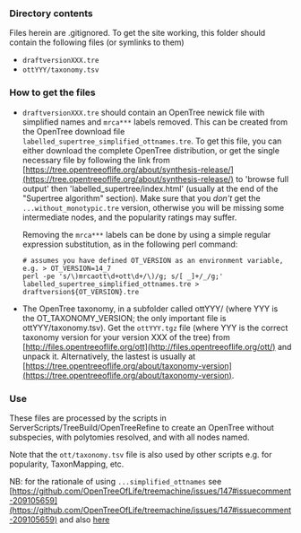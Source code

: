 ### Directory contents
Files herein are .gitignored. To get the site working, this folder should contain the following files (or symlinks to them)
	
* `draftversionXXX.tre`
* `ottYYY/taxonomy.tsv`

### How to get the files
* `draftversionXXX.tre` should contain an OpenTree newick file with simplified names and `mrca***` labels removed. This can be created from the OpenTree download file `labelled_supertree_simplified_ottnames.tre`. To get this file, you can either download the complete OpenTree distribution, or get the single necessary file by following the link from [https://tree.opentreeoflife.org/about/synthesis-release/](https://tree.opentreeoflife.org/about/synthesis-release/) to 'browse full output' then 'labelled_supertree/index.html' (usually at the end of the "Supertree algorithm" section). Make sure that you *don't* get the `...without_monotypic.tre` version, otherwise you will be missing some intermediate nodes, and the popularity ratings may suffer.
	
	Removing the `mrca***` labels can be done by using a simple regular expression substitution, as in the following perl command:

	```
	# assumes you have defined OT_VERSION as an environment variable, e.g. > OT_VERSION=14_7
	perl -pe 's/\)mrcaott\d+ott\d+/\)/g; s/[ _]+/_/g;' labelled_supertree_simplified_ottnames.tre > draftversion${OT_VERSION}.tre
	```

* The OpenTree taxonomy, in a subfolder called ottYYY/ (where YYY is the OT_TAXONOMY_VERSION; the only important file is ottYYY/taxonomy.tsv). Get the `ottYYY.tgz` file (where YYY is the correct taxonomy version for your version XXX of the tree) from [http://files.opentreeoflife.org/ott](http://files.opentreeoflife.org/ott/) and unpack it. Alternatively, the lastest is usually at [https://tree.opentreeoflife.org/about/taxonomy-version](https://tree.opentreeoflife.org/about/taxonomy-version).

### Use

These files are processed by the scripts in ServerScripts/TreeBuild/OpenTreeRefine to create an OpenTree without subspecies, with polytomies resolved, and with all nodes named.

Note that the `ott/taxonomy.tsv` file is also used by other scripts e.g. for popularity, TaxonMapping, etc.

NB: for the rationale of using `...simplified_ottnames` see
 [https://github.com/OpenTreeOfLife/treemachine/issues/147#issuecomment-209105659](https://github.com/OpenTreeOfLife/treemachine/issues/147#issuecomment-209105659) and also [here](https://groups.google.com/forum/#!topic/opentreeoflife/EzqctKrJySk)
